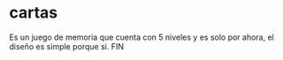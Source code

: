 # cartas
Es un juego de memoria que cuenta con 5 niveles y es solo por ahora, el diseño es simple porque si. FIN
